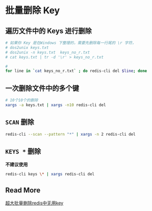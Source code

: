 
# 批量删除 Key

## 遍历文件中的 Keys 进行删除

``` bash
# 如果你 Key 是在Windows 下整理的，需要先删除每一行尾的 \r 字符，
# dos2unix keys.txt
# dos2unix -n keys.txt  keys_no_r.txt
# cat keys.txt | tr -d '\r' > keys_no_r.txt

# 
for line in `cat keys_no_r.txt` ; do redis-cli del $line; done
```

## 一次删除文件中的多个键
``` bash
# 10个10个的删除
xargs -a keys.txt | xargs -n10 redis-cli del
```

## `SCAN` 删除
``` bash
redis-cli --scan --pattern "*" | xargs -n 2 redis-cli del
```

## `KEYS *` 删除
**不建议使用**
``` bash
redis-cli keys \* | xargs redis-cli del
```

## Read More
[超大批量删除redis中无用key](http://blog.csdn.net/mengxianhua/article/details/51076165)